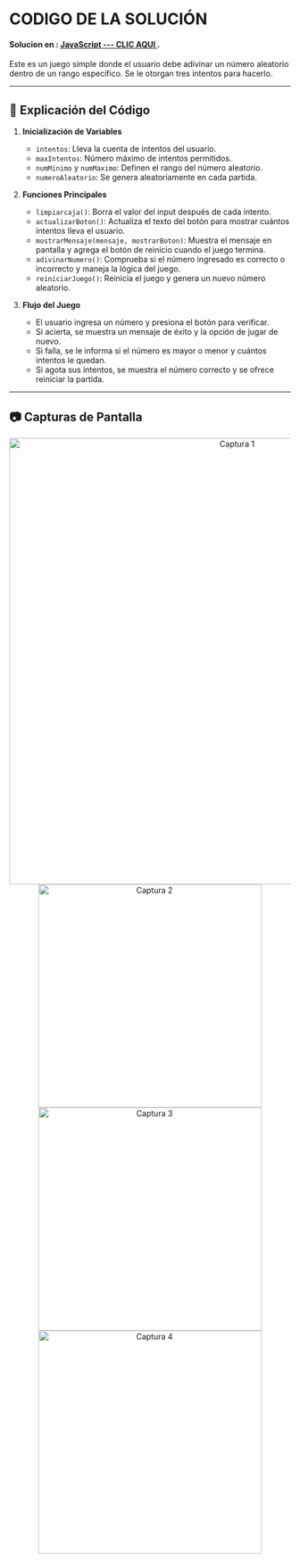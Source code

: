 # CODIGO DE LA SOLUCIÓN
#### Solucion en :  **[JavaScript --- CLIC AQUI ](day-4.js)**.

Este es un juego simple donde el usuario debe adivinar un número aleatorio dentro de un rango específico. Se le otorgan tres intentos para hacerlo.

---

## 📜 Explicación del Código

1. **Inicialización de Variables**  
   - `intentos`: Lleva la cuenta de intentos del usuario.  
   - `maxIntentos`: Número máximo de intentos permitidos.  
   - `numMinimo` y `numMaximo`: Definen el rango del número aleatorio.  
   - `numeroAleatorio`: Se genera aleatoriamente en cada partida.  

2. **Funciones Principales**
   - `limpiarcaja()`: Borra el valor del input después de cada intento.  
   - `actualizarBoton()`: Actualiza el texto del botón para mostrar cuántos intentos lleva el usuario.  
   - `mostrarMensaje(mensaje, mostrarBoton)`: Muestra el mensaje en pantalla y agrega el botón de reinicio cuando el juego termina.  
   - `adivinarNumero()`: Comprueba si el número ingresado es correcto o incorrecto y maneja la lógica del juego.  
   - `reiniciarJuego()`: Reinicia el juego y genera un nuevo número aleatorio.  

3. **Flujo del Juego**
   - El usuario ingresa un número y presiona el botón para verificar.  
   - Si acierta, se muestra un mensaje de éxito y la opción de jugar de nuevo.  
   - Si falla, se le informa si el número es mayor o menor y cuántos intentos le quedan.  
   - Si agota sus intentos, se muestra el número correcto y se ofrece reiniciar la partida.  

---

## 📷 Capturas de Pantalla

<div align="center">

<img src="https://github.com/user-attachments/assets/cd7b45bb-77d2-42a7-ab3a-acb890e808f9" alt="Captura 1" width="800">
<img src="https://github.com/user-attachments/assets/1afec382-3eb1-4fb3-99ed-32b50fc689d5" alt="Captura 2" width="400">
<img src="https://github.com/user-attachments/assets/ad551a53-d8ce-4be0-b344-8d981f0d32ab" alt="Captura 3" width="400">
<img src="https://github.com/user-attachments/assets/140b654b-98b3-4a2f-a949-bfbf9c0967ad" alt="Captura 4" width="400">
   
</div>  
